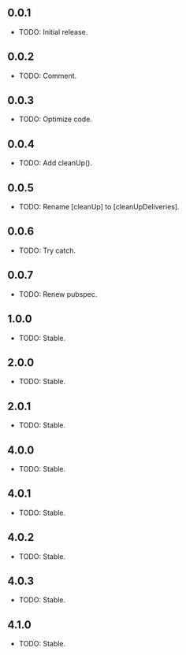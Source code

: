 ## 0.0.1

* TODO: Initial release.

## 0.0.2

* TODO: Comment.

## 0.0.3

* TODO: Optimize code.

## 0.0.4

* TODO: Add cleanUp().

## 0.0.5

* TODO: Rename [cleanUp] to [cleanUpDeliveries].

## 0.0.6

* TODO: Try catch.

## 0.0.7

* TODO: Renew pubspec.

## 1.0.0

* TODO: Stable.

## 2.0.0

* TODO: Stable.

## 2.0.1

* TODO: Stable.

## 4.0.0

* TODO: Stable.

## 4.0.1

* TODO: Stable.

## 4.0.2

* TODO: Stable.

## 4.0.3

* TODO: Stable.


## 4.1.0

* TODO: Stable.